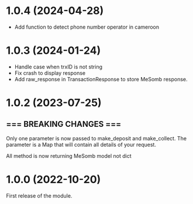 # 1.0.4 (2024-04-28)
- Add function to detect phone number operator in cameroon

# 1.0.3 (2024-01-24)
- Handle case when trxID is not string 
- Fix crash to display response
- Add raw_response in TransactionResponse to store MeSomb response.

# 1.0.2 (2023-07-25)
## === BREAKING CHANGES ===
Only one parameter is now passed to make_deposit and make_collect. The parameter is a Map that will contain all details of your request.

All method is now returning MeSomb model not dict

# 1.0.0 (2022-10-20)
First release of the module.
